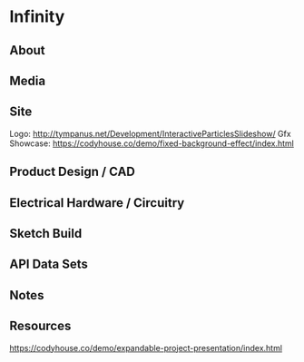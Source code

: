 # Infinity

## About

## Media

## Site
Logo: http://tympanus.net/Development/InteractiveParticlesSlideshow/
Gfx Showcase: https://codyhouse.co/demo/fixed-background-effect/index.html


## Product Design / CAD

## Electrical Hardware / Circuitry 

## Sketch Build

## API Data Sets

## Notes

## Resources



https://codyhouse.co/demo/expandable-project-presentation/index.html
